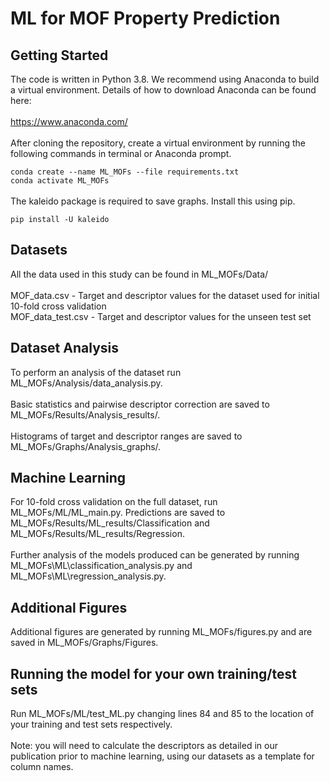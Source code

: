 <h1>ML for MOF Property Prediction</h1>
<h2>Getting Started</h2>
The code is written in Python 3.8. We recommend using Anaconda to build a virtual environment.
Details of how to download Anaconda can be found here:
<br><br>
<a href="https://www.anaconda.com/">https://www.anaconda.com/</a>
<br><br>
After cloning the repository, create a virtual environment by running the following commands in terminal or Anaconda 
prompt.
<br>

`conda create --name ML_MOFs --file requirements.txt`
<br>
`conda activate ML_MOFs`
<br>
<br>
The kaleido package is required to save graphs. Install this using pip.
<br>

`pip install -U kaleido`
<h2>Datasets</h2>
All the data used in this study can be found in ML_MOFs/Data/
<br><br>
MOF_data.csv - Target and descriptor values for the dataset used for initial 10-fold cross validation
<br>
MOF_data_test.csv - Target and descriptor values for the unseen test set

<h2>Dataset Analysis</h2>
To perform an analysis of the dataset run ML_MOFs/Analysis/data_analysis.py.
<br><br>
Basic statistics and pairwise descriptor correction are saved to ML_MOFs/Results/Analysis_results/.
<br><br>
Histograms of target and descriptor ranges are saved to ML_MOFs/Graphs/Analysis_graphs/.

<h2>Machine Learning</h2>
For 10-fold cross validation on the full dataset, run ML_MOFs/ML/ML_main.py. Predictions are saved to 
ML_MOFs/Results/ML_results/Classification and ML_MOFs/Results/ML_results/Regression. 
<br><br>
Further analysis of the models produced can be generated by running ML_MOFs\ML\classification_analysis.py and
ML_MOFs\ML\regression_analysis.py.


<h2>Additional Figures</h2>
Additional figures are generated by running ML_MOFs/figures.py and are saved in ML_MOFs/Graphs/Figures.

<h2>Running the model for your own training/test sets</h2>
Run ML_MOFs/ML/test_ML.py changing lines 84 and 85 to the location of your training and test sets respectively.
<br><br>
Note: you will need to calculate the descriptors as detailed in our publication prior to machine learning, using our datasets as a template for column names.
